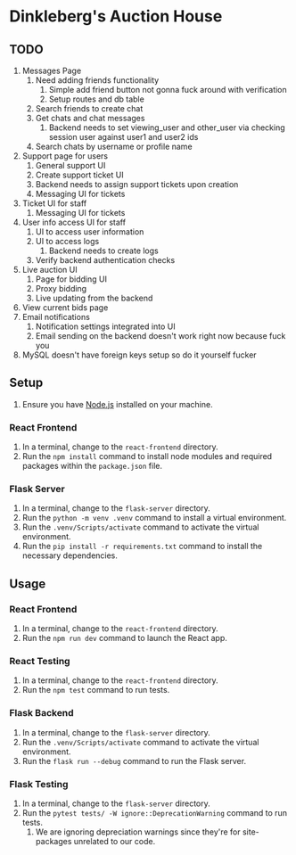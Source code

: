 # Dinkleberg's Auction House

## TODO

1. Messages Page
   1. Need adding friends functionality
      1. Simple add friend button not gonna fuck around with verification
      2. Setup routes and db table
   2. Search friends to create chat
   3. Get chats and chat messages
      1. Backend needs to set viewing_user and other_user via checking session user against user1 and user2 ids
   4. Search chats by username or profile name
2. Support page for users
   1. General support UI
   2. Create support ticket UI
   3. Backend needs to assign support tickets upon creation
   4. Messaging UI for tickets
3. Ticket UI for staff
   1. Messaging UI for tickets
4. User info access UI for staff
   1. UI to access user information
   2. UI to access logs
      1. Backend needs to create logs
   3. Verify backend authentication checks
5. Live auction UI
   1. Page for bidding UI
   2. Proxy bidding
   3. Live updating from the backend
6. View current bids page
7. Email notifications
   1. Notification settings integrated into UI
   2. Email sending on the backend doesn't work right now because fuck you
8. MySQL doesn't have foreign keys setup so do it yourself fucker

## Setup
1. Ensure you have [Node.js](https://nodejs.org/en/download) installed on your machine.

### React Frontend
1. In a terminal, change to the `react-frontend` directory.
2. Run the `npm install` command to install node modules and required packages within the `package.json` file.

### Flask Server
1. In a terminal, change to the `flask-server` directory.
2. Run the `python -m venv .venv` command to install a virtual environment.
3. Run the `.venv/Scripts/activate` command to activate the virtual environment.
4. Run the `pip install -r requirements.txt` command to install the necessary dependencies.

## Usage

### React Frontend
1. In a terminal, change to the `react-frontend` directory.
2. Run the `npm run dev` command to launch the React app.

### React Testing
1. In a terminal, change to the `react-frontend` directory.
2. Run the `npm test` command to run tests.

### Flask Backend
1. In a terminal, change to the `flask-server` directory. 
2. Run the `.venv/Scripts/activate` command to activate the virtual environment. 
3. Run the `flask run --debug` command to run the Flask server.

### Flask Testing
1. In a terminal, change to the `flask-server` directory.
2. Run the `pytest tests/ -W ignore::DeprecationWarning` command to run tests.
   1. We are ignoring depreciation warnings since they're for site-packages unrelated to our code.
